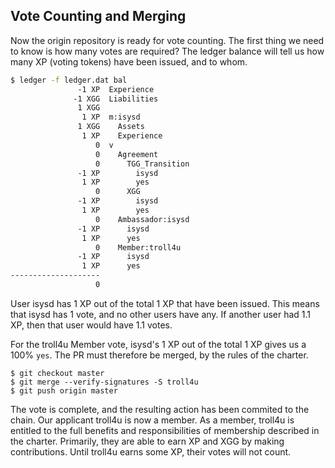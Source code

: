 ## Vote Counting and Merging

Now the origin repository is ready for vote counting. The first thing we need to know is how many votes are required? The ledger balance will tell us how many XP (voting tokens) have been issued, and to whom.

```sh
$ ledger -f ledger.dat bal
               -1 XP  Experience
              -1 XGG  Liabilities
               1 XGG
                1 XP  m:isysd
               1 XGG    Assets
                1 XP    Experience
                   0  v
                   0    Agreement
                   0      TGG_Transition
               -1 XP        isysd
                1 XP        yes
                   0      XGG
               -1 XP        isysd
                1 XP        yes
                   0    Ambassador:isysd
               -1 XP      isysd
                1 XP      yes
                   0    Member:troll4u
               -1 XP      isysd
                1 XP      yes
--------------------
                   0
```

User isysd has 1 XP out of the total 1 XP that have been issued. This means that isysd has 1 vote, and no other users have any. If another user had 1.1 XP, then that user would have 1.1 votes.

For the troll4u Member vote, isysd's 1 XP out of the total 1 XP gives us a 100% `yes`. The PR must therefore be merged, by the rules of the charter.

```
$ git checkout master
$ git merge --verify-signatures -S troll4u
$ git push origin master
```

The vote is complete, and the resulting action has been commited to the chain. Our applicant troll4u is now a member. As a member, troll4u is entitled to the full benefits and responsibilities of membership described in the charter. Primarily, they are able to earn XP and XGG by making contributions. Until troll4u earns some XP, their votes will not count.
